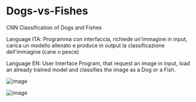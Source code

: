 # Dogs-vs-Fishes
CNN Classification of Dogs and Fishes

Language ITA: Programma con interfaccia, richiede un'immagine in input, 
              carica un modello allenato e produce in output 
              la classificazione dell'immagine (cane o pesce)

Language EN: User Interface Program, that request an image in input, 
              load an already trained model and classifies the image as a Dog or a Fish.
 
 
![image](https://user-images.githubusercontent.com/96829843/147671287-a5a15f31-f3e2-4693-a4ac-dc41ba31f616.png)



![image](https://user-images.githubusercontent.com/96829843/147671440-6fc4b022-fdba-458e-9e79-742ee19e459e.png)
